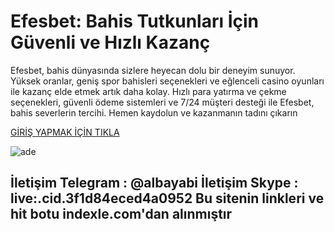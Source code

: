 # Efesbet: Bahis Tutkunları İçin Güvenli ve Hızlı Kazanç
Efesbet, bahis dünyasında sizlere heyecan dolu bir deneyim sunuyor. Yüksek oranlar, geniş spor bahisleri seçenekleri ve eğlenceli casino oyunları ile kazanç elde etmek artık daha kolay. Hızlı para yatırma ve çekme seçenekleri, güvenli ödeme sistemleri ve 7/24 müşteri desteği ile Efesbet, bahis severlerin tercihi. Hemen kaydolun ve kazanmanın tadını çıkarın

<a href="https://shortlinkapp.com/YTlMI"> GİRİŞ YAPMAK İÇİN TIKLA </a>

![ade](https://github.com/user-attachments/assets/7c48c74e-bd7d-4694-8617-0db828f53159)



<h2>İletişim Telegram : @albayabi İletişim Skype : live:.cid.3f1d84eced4a0952
Bu sitenin linkleri ve hit botu indexle.com'dan alınmıştır
</h2>
